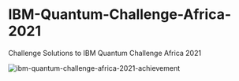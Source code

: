 # IBM-Quantum-Challenge-Africa-2021
Challenge Solutions to IBM Quantum Challenge Africa 2021

![ibm-quantum-challenge-africa-2021-achievement](https://user-images.githubusercontent.com/35863175/143566036-78c12f7d-e71b-4b0d-9e39-a6297b13b89d.png)
